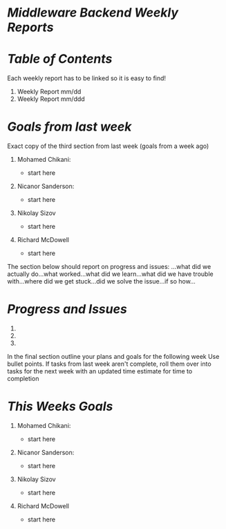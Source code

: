 # ***Middleware Backend Weekly Reports***

# ***Table of Contents***
Each weekly report has to be linked so it is easy to find! 

1. Weekly Report mm/dd
2. Weekly Report mm/ddd

# ***Goals from last week***
Exact copy of the third section from last week (goals from a week ago)

1. Mohamed Chikani:
   + start here

2. Nicanor Sanderson:
   + start here

3. Nikolay Sizov
   + start here
  
4. Richard McDowell
   + start here

The section below should report on progress and issues: ...what did we actually do...what worked...what did we learn...what did we have trouble with...where did we get stuck...did we solve the issue...if so how...

# ***Progress and Issues***
1. 
2. 
3. 

In the final section outline your plans and goals for the following week Use bullet points. If tasks from last week aren't complete, roll them over into tasks for the next week with an updated time estimate for time to completion
# ***This Weeks Goals***
1. Mohamed Chikani:
   + start here

2. Nicanor Sanderson:
   + start here

3. Nikolay Sizov
   + start here
  
4. Richard McDowell
   + start here
